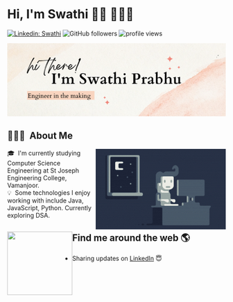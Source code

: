 
# Hi, I'm Swathi 👋🏾 👩🏾‍💻

[![Linkedin: Swathi](https://img.shields.io/badge/-Swathi-blue?style=flat-square&logo=Linkedin&logoColor=white&link=https://www.linkedin.com/in/swathi-p30/)](https://www.linkedin.com/in/swathi-p30/)
![GitHub followers](https://img.shields.io/github/followers/swathiprabhu3?label=Follow&style=social)
<img alt = "profile views" src="https://komarev.com/ghpvc/?username=swathiprabhu3&color=brightgreen">  

<div>
 <img src="https://github.com/swathiprabhu3/swathiprabhu3/blob/main/I'm%20Swathi.png" width="811" height:"202">
</div> 


## 👨🏻‍💻 &nbsp;About Me



<img alt="Night Coding" src="https://raw.githubusercontent.com/AVS1508/AVS1508/master/assets/Night-Coding.gif" align="right"/>

🎓 &nbsp;I'm currently studying Computer Science Engineering at St Joseph Engineering College, Vamanjoor.\
💡 &nbsp;Some technologies I enjoy working with include Java, JavaScript, Python. Currently exploring DSA.





## Find me around the web 🌎 <a href="https://www.linkedin.com/in/swathi-p30/"><img align="left" width="150" height="146" src="https://github.com/M0nica/M0nica/blob/main/octomonica/m0nica-octocat-rotating.gif?raw=true"></a>
- Sharing updates on <a href="https://www.linkedin.com/in/swathi-p30/">LinkedIn</a> 😇




